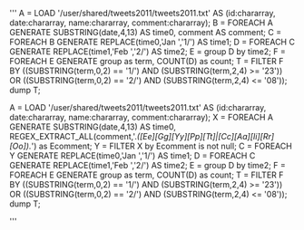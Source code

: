 '''
A = LOAD '/user/shared/tweets2011/tweets2011.txt' AS (id:chararray, date:chararray, name:chararray, comment:chararray);
B = FOREACH A GENERATE SUBSTRING(date,4,13) AS time0, comment AS comment;
C = FOREACH B GENERATE REPLACE(time0,'Jan ','1/') AS time1;
D = FOREACH C GENERATE REPLACE(time1,'Feb ','2/') AS time2;
E = group D by time2;
F = FOREACH E GENERATE group as term, COUNT(D) as count;
T = FILTER F BY ((SUBSTRING(term,0,2) == '1/') AND (SUBSTRING(term,2,4) >= '23')) OR ((SUBSTRING(term,0,2) == '2/') AND (SUBSTRING(term,2,4) <= '08'));
dump T;



A = LOAD '/user/shared/tweets2011/tweets2011.txt' AS (id:chararray, date:chararray, name:chararray, comment:chararray);
X = FOREACH A GENERATE SUBSTRING(date,4,13) AS time0, REGEX_EXTRACT_ALL(comment,'.*([Ee][Gg][Yy][Pp][Tt]|[Cc][Aa][Ii][Rr][Oo]).*') as Ecomment;
Y = FILTER X by Ecomment is not null; 
C = FOREACH Y GENERATE REPLACE(time0,'Jan ','1/') AS time1;
D = FOREACH C GENERATE REPLACE(time1,'Feb ','2/') AS time2;
E = group D by time2;
F = FOREACH E GENERATE group as term, COUNT(D) as count;
T = FILTER F BY ((SUBSTRING(term,0,2) == '1/') AND (SUBSTRING(term,2,4) >= '23')) OR ((SUBSTRING(term,0,2) == '2/') AND (SUBSTRING(term,2,4) <= '08'));
dump T;

'''


